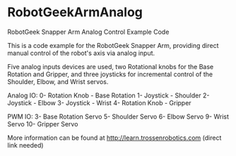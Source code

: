 RobotGeekArmAnalog
==================

RobotGeek Snapper Arm Analog Control Example Code

This is a code example for the RobotGeek Snapper Arm, providing direct manual control of the robot's axis via analog input.

Five analog inputs devices are used, two Rotational knobs for the Base Rotation and Gripper, and three joysticks for 
incremental control of the Shoulder, Elbow, and Wrist servos.

Analog IO:
0- Rotation Knob - Base Rotation
1- Joystick      - Shoulder
2- Joystick      - Elbow
3- Joystick      - Wrist
4- Rotation Knob - Gripper

PWM IO:
3-  Base Rotation Servo
5-  Shoulder Servo
6-  Elbow Servo
9-  Wrist Servo
10- Gripper Servo

More information can be found at http://learn.trossenrobotics.com (direct link needed)
